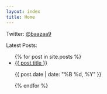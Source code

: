 ```yaml
---
layout: index
title: Home
---
```


Twitter: [@baazaa9](https://x.com/baazaa9)


Latest Posts:

<ul>
  {% for post in site.posts %}
    <li>
      <a href="{{ post.url }}">{{ post.title }}</a>
      <p>{{ post.date | date: "%B %d, %Y" }}</p>
    </li>
  {% endfor %}
</ul>
